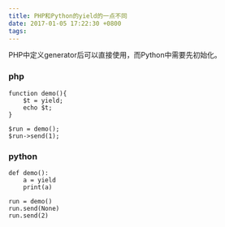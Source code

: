 ```yaml
---
title: PHP和Python的yield的一点不同
date: 2017-01-05 17:22:30 +0800
tags:
---
```


PHP中定义generator后可以直接使用，而Python中需要先初始化。

### php
```
function demo(){
    $t = yield;
    echo $t;
}

$run = demo();
$run->send(1);
```

### python
```
def demo():
    a = yield
    print(a)

run = demo()
run.send(None)
run.send(2)
```
